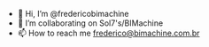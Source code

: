 - 👋 Hi, I’m @fredericobimachine
- 💞️ I’m collaborating on Sol7's/BIMachine
- 📫 How to reach me frederico@bimachine.com.br

<!---
fredericobimachine/fredericobimachine is a ✨ special ✨ repository because its `README.md` (this file) appears on your GitHub profile.
You can click the Preview link to take a look at your changes.
--->
